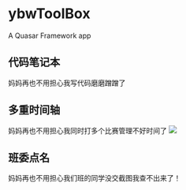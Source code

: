 # ybwToolBox

A Quasar Framework app

## 代码笔记本

妈妈再也不用担心我写代码磨磨蹭蹭了

## 多重时间轴

妈妈再也不用担心我同时打多个比赛管理不好时间了
![](https://cdn.jsdelivr.net/gh/you-bowen/func_picgo/20200926095816.png)

## 班委点名

妈妈再也不用担心我们班的同学没交截图我查不出来了！
